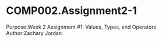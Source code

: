 # COMP002.Assignment2-1
Purpose:Week 2 Assignment #1: Values, Types, and Operators
Author:Zachary Jordan
